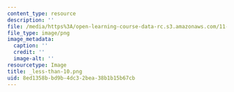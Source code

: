 ```yaml
---
content_type: resource
description: ''
file: /media/https%3A/open-learning-course-data-rc.s3.amazonaws.com/11-438-economic-development-planning-spring-2020/8ed1358bbd9b4dc32bea38b1b15b67cb_less-than-10.png
file_type: image/png
image_metadata:
  caption: ''
  credit: ''
  image-alt: ''
resourcetype: Image
title: _less-than-10.png
uid: 8ed1358b-bd9b-4dc3-2bea-38b1b15b67cb
---
```

